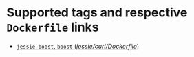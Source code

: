 # Supported tags and respective `Dockerfile` links

-	[`jessie-boost`, `boost` (*jessie/curl/Dockerfile*)](https://github.com/felixweis/buildpack-deps/blob/master/jessie-boost/Dockerfile)
